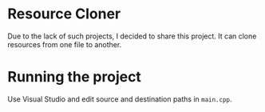 # Resource Cloner
Due to the lack of such projects, I decided to share this project. It can clone resources from one file to another.

# Running the project
Use Visual Studio and edit source and destination paths in `main.cpp`.

